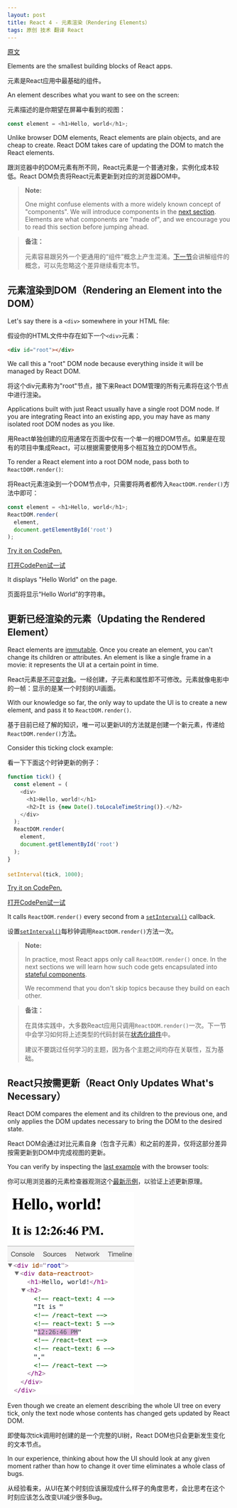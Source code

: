 ```yaml
---
layout: post
title: React 4 - 元素渲染（Rendering Elements）
tags: 原创 技术 翻译 React
---
```


[原文](https://facebook.github.io/react/docs/rendering-elements.html)

Elements are the smallest building blocks of React apps.

元素是React应用中最基础的组件。

An element describes what you want to see on the screen:

元素描述的是你期望在屏幕中看到的视图：

```js
const element = <h1>Hello, world</h1>;
```

Unlike browser DOM elements, React elements are plain objects, and are cheap to create. React DOM takes care of updating the DOM to match the React elements.

跟浏览器中的DOM元素有所不同，React元素是一个普通对象，实例化成本较低。React DOM负责将React元素更新到对应的浏览器DOM中。

>**Note:**
>
>One might confuse elements with a more widely known concept of "components". We will introduce components in the [next section](./react-5-components-and-props.html). Elements are what components are "made of", and we encourage you to read this section before jumping ahead.

> **备注：**
> 
> 元素容易跟另外一个更通用的“组件”概念上产生混淆。[下一节](./react-5-components-and-props.html)会讲解组件的概念，可以先忽略这个差异继续看完本节。

## 元素渲染到DOM（Rendering an Element into the DOM）

Let's say there is a `<div>` somewhere in your HTML file:

假设你的HTML文件中存在如下一个`<div>`元素：

```html
<div id="root"></div>
```

We call this a "root" DOM node because everything inside it will be managed by React DOM.

将这个div元素称为"root"节点，接下来React DOM管理的所有元素将在这个节点中进行渲染。

Applications built with just React usually have a single root DOM node. If you are integrating React into an existing app, you may have as many isolated root DOM nodes as you like.

用React单独创建的应用通常在页面中仅有一个单一的根DOM节点。如果是在现有的项目中集成React，可以根据需要使用多个相互独立的DOM节点。

To render a React element into a root DOM node, pass both to `ReactDOM.render()`:

将React元素渲染到一个DOM节点中，只需要将两者都传入`ReactDOM.render()`方法中即可：

```js
const element = <h1>Hello, world</h1>;
ReactDOM.render(
  element,
  document.getElementById('root')
);
```

[Try it on CodePen.](http://codepen.io/gaearon/pen/rrpgNB?editors=1010)

[打开CodePen试一试](http://codepen.io/gaearon/pen/rrpgNB?editors=1010)

It displays "Hello World" on the page.

页面将显示“Hello World”的字符串。

## 更新已经渲染的元素（Updating the Rendered Element）

React elements are [immutable](https://en.wikipedia.org/wiki/Immutable_object). Once you create an element, you can't change its children or attributes. An element is like a single frame in a movie: it represents the UI at a certain point in time.

React元素是[不可变对象](https://zh.wikipedia.org/wiki/不可變物件)。一经创建，子元素和属性即不可修改。元素就像电影中的一帧：显示的是某一个时刻的UI画面。

With our knowledge so far, the only way to update the UI is to create a new element, and pass it to `ReactDOM.render()`.

基于目前已经了解的知识，唯一可以更新UI的方法就是创建一个新元素，传递给`ReactDOM.render()`方法。

Consider this ticking clock example:

看一下下面这个时钟更新的例子：

```js
function tick() {
  const element = (
    <div>
      <h1>Hello, world!</h1>
      <h2>It is {new Date().toLocaleTimeString()}.</h2>
    </div>
  );
  ReactDOM.render(
    element,
    document.getElementById('root')
  );
}

setInterval(tick, 1000);
```

[Try it on CodePen.](http://codepen.io/gaearon/pen/gwoJZk?editors=0010)

[打开CodePen试一试](http://codepen.io/gaearon/pen/gwoJZk?editors=0010)

It calls `ReactDOM.render()` every second from a [`setInterval()`](https://developer.mozilla.org/en-US/docs/Web/API/WindowTimers/setInterval) callback.

设置[`setInterval()`](https://developer.mozilla.org/zh-CN/docs/Web/API/Window/setInterval)每秒钟调用`ReactDOM.render()`方法一次。

>**Note:**
>
>In practice, most React apps only call `ReactDOM.render()` once. In the next sections we will learn how such code gets encapsulated into [stateful components](/react/docs/state-and-lifecycle.html).
>
>We recommend that you don't skip topics because they build on each other.

> **备注：**
>
> 在具体实践中，大多数React应用只调用`ReactDOM.render()`一次。下一节中会学习如何将上述类型的代码封装在[状态化组件](./react-5-state-and-lifecycle.html)中。
>
> 建议不要跳过任何学习的主题，因为各个主题之间均存在关联性，互为基础。

## React只按需更新（React Only Updates What's Necessary）

React DOM compares the element and its children to the previous one, and only applies the DOM updates necessary to bring the DOM to the desired state.

React DOM会通过对比元素自身（包含子元素）和之前的差异，仅将这部分差异按需更新到DOM中完成视图的更新。

You can verify by inspecting the [last example](http://codepen.io/gaearon/pen/gwoJZk?editors=0010) with the browser tools:

你可以用浏览器的元素检查器观测这个[最新示例](http://codepen.io/gaearon/pen/gwoJZk?editors=0010)，以验证上述更新原理。

![DOM inspector showing granular updates](/tech/media/granular-dom-updates.gif)

Even though we create an element describing the whole UI tree on every tick, only the text node whose contents has changed gets updated by React DOM.

即使每次tick调用时创建的是一个完整的UI树，React DOM也只会更新发生变化的文本节点。

In our experience, thinking about how the UI should look at any given moment rather than how to change it over time eliminates a whole class of bugs.

从经验看来，从UI在某个时刻应该展现成什么样子的角度思考，会比思考在这个时刻应该怎么改变UI减少很多Bug。
